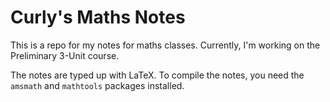 # Curly's Maths Notes

This is a repo for my notes for maths classes. Currently, I'm working on the Preliminary 3-Unit course.

The notes are typed up with LaTeX. To compile the notes, you need the `amsmath` and `mathtools` packages installed.
